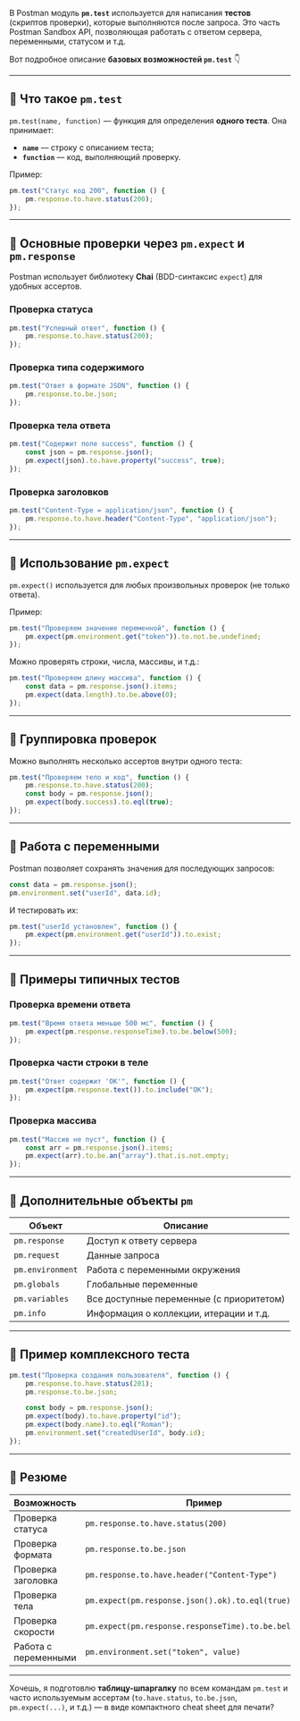 В Postman модуль **`pm.test`** используется для написания **тестов** (скриптов проверки), которые выполняются после запроса. Это часть Postman Sandbox API, позволяющая работать с ответом сервера, переменными, статусом и т.д.

Вот подробное описание **базовых возможностей `pm.test`** 👇

---

## 🔹 Что такое `pm.test`

`pm.test(name, function)` — функция для определения **одного теста**.
Она принимает:

* **`name`** — строку с описанием теста;
* **`function`** — код, выполняющий проверку.

Пример:

```js
pm.test("Статус код 200", function () {
    pm.response.to.have.status(200);
});
```

---

## 🔹 Основные проверки через `pm.expect` и `pm.response`

Postman использует библиотеку **Chai** (BDD-синтаксис `expect`) для удобных ассертов.

### Проверка статуса

```js
pm.test("Успешный ответ", function () {
    pm.response.to.have.status(200);
});
```

### Проверка типа содержимого

```js
pm.test("Ответ в формате JSON", function () {
    pm.response.to.be.json;
});
```

### Проверка тела ответа

```js
pm.test("Содержит поле success", function () {
    const json = pm.response.json();
    pm.expect(json).to.have.property("success", true);
});
```

### Проверка заголовков

```js
pm.test("Content-Type = application/json", function () {
    pm.response.to.have.header("Content-Type", "application/json");
});
```

---

## 🔹 Использование `pm.expect`

`pm.expect()` используется для любых произвольных проверок (не только ответа).

Пример:

```js
pm.test("Проверяем значение переменной", function () {
    pm.expect(pm.environment.get("token")).to.not.be.undefined;
});
```

Можно проверять строки, числа, массивы, и т.д.:

```js
pm.test("Проверяем длину массива", function () {
    const data = pm.response.json().items;
    pm.expect(data.length).to.be.above(0);
});
```

---

## 🔹 Группировка проверок

Можно выполнять несколько ассертов внутри одного теста:

```js
pm.test("Проверяем тело и код", function () {
    pm.response.to.have.status(200);
    const body = pm.response.json();
    pm.expect(body.success).to.eql(true);
});
```

---

## 🔹 Работа с переменными

Postman позволяет сохранять значения для последующих запросов:

```js
const data = pm.response.json();
pm.environment.set("userId", data.id);
```

И тестировать их:

```js
pm.test("userId установлен", function () {
    pm.expect(pm.environment.get("userId")).to.exist;
});
```

---

## 🔹 Примеры типичных тестов

### Проверка времени ответа

```js
pm.test("Время ответа меньше 500 мс", function () {
    pm.expect(pm.response.responseTime).to.be.below(500);
});
```

### Проверка части строки в теле

```js
pm.test("Ответ содержит 'OK'", function () {
    pm.expect(pm.response.text()).to.include("OK");
});
```

### Проверка массива

```js
pm.test("Массив не пуст", function () {
    const arr = pm.response.json().items;
    pm.expect(arr).to.be.an("array").that.is.not.empty;
});
```

---

## 🔹 Дополнительные объекты `pm`

| Объект           | Описание                                 |
| ---------------- | ---------------------------------------- |
| `pm.response`    | Доступ к ответу сервера                  |
| `pm.request`     | Данные запроса                           |
| `pm.environment` | Работа с переменными окружения           |
| `pm.globals`     | Глобальные переменные                    |
| `pm.variables`   | Все доступные переменные (с приоритетом) |
| `pm.info`        | Информация о коллекции, итерации и т.д.  |

---

## 🔹 Пример комплексного теста

```js
pm.test("Проверка создания пользователя", function () {
    pm.response.to.have.status(201);
    pm.response.to.be.json;

    const body = pm.response.json();
    pm.expect(body).to.have.property("id");
    pm.expect(body.name).to.eql("Roman");
    pm.environment.set("createdUserId", body.id);
});
```

---

## 🔹 Резюме

| Возможность          | Пример                                                 |
| -------------------- | ------------------------------------------------------ |
| Проверка статуса     | `pm.response.to.have.status(200)`                      |
| Проверка формата     | `pm.response.to.be.json`                               |
| Проверка заголовка   | `pm.response.to.have.header("Content-Type")`           |
| Проверка тела        | `pm.expect(pm.response.json().ok).to.eql(true)`        |
| Проверка скорости    | `pm.expect(pm.response.responseTime).to.be.below(300)` |
| Работа с переменными | `pm.environment.set("token", value)`                   |

---

Хочешь, я подготовлю **таблицу-шпаргалку** по всем командам `pm.test` и часто используемым ассертам (`to.have.status`, `to.be.json`, `pm.expect(...)`, и т.д.) — в виде компактного cheat sheet для печати?
